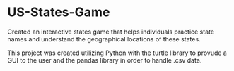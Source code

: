 # US-States-Game
Created an interactive states game that helps individuals practice state names and understand the geographical locations of these states.

This project was created utilizing Python with the turtle library to provude a GUI to the user and the pandas library in order to handle .csv data. 
